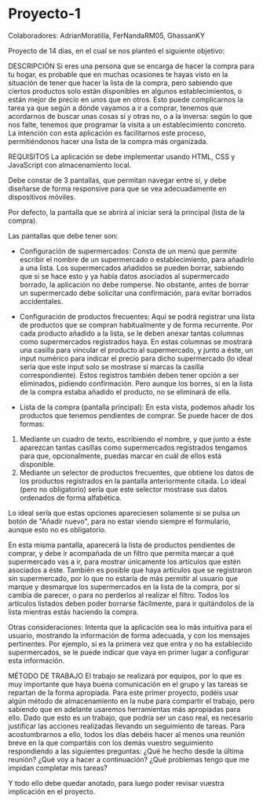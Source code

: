 # Proyecto-1

Colaboradores: AdrianMoratilla, FerNandaRM05, GhassanKY

Proyecto de 14 dias, en el cual se nos planteó el siguiente objetivo: 

DESCRIPCIÓN
Si eres una persona que se encarga de hacer la compra para tu hogar, es probable que en muchas ocasiones te hayas visto en la situación de tener que hacer la lista de la compra, pero sabiendo que ciertos productos solo están disponibles en algunos establecimientos, o están mejor de precio en unos que en otros.
Esto puede complicarnos la tarea ya que según a dónde vayamos a ir a comprar, tenemos que acordarnos de buscar unas cosas sí y otras no, o a la inversa: según lo que nos falte, tenemos que programar la visita a un establecimiento concreto.
La intención con esta aplicación es facilitarnos este proceso, permitiéndonos hacer una lista de la compra más organizada.

REQUISITOS
La aplicación se debe implementar usando HTML, CSS y JavaScript con almacenamiento local.

Debe constar de 3 pantallas, que permitan navegar entre sí, y debe diseñarse de forma responsive para que se vea adecuadamente en dispositivos móviles.

Por defecto, la pantalla que se abrirá al iniciar será la principal (lista de la compra).

Las pantallas que debe tener son:

- Configuración de supermercados: Consta de un menú que permite escribir el nombre de un supermercado o establecimiento, para añadirlo a una lista. Los supermercados añadidos se pueden borrar, sabiendo que si se hace esto y ya había datos asociados al supermercado borrado, la aplicación no debe romperse. No obstante, antes de borrar un supermercado debe solicitar una confirmación, para evitar borrados accidentales.

- Configuración de productos frecuentes: Aquí se podrá registrar una lista de productos que se compran habitualmente y de forma recurrente. Por cada producto añadido a la lista, se le deben anexar tantas columnas como supermercados registrados haya. En estas columnas se mostrará una casilla para vincular el producto al supermercado, y junto a éste, un input numérico para indicar el precio para dicho supermercado (lo ideal sería que este input solo se mostrase si marcas la casilla correspondiente). Estos registros también deben tener opción a ser eliminados, pidiendo confirmación. Pero aunque los borres, si en la lista de la compra estaba añadido el producto, no se eliminará de ella.

- Lista de la compra (pantalla principal): En esta vista, podemos añadir los productos que tenemos pendientes de comprar. Se puede hacer de dos formas:
1. Mediante un cuadro de texto, escribiendo el nombre, y que junto a éste aparezcan tantas casillas como supermercados registrados tengamos para que, opcionalmente, puedas marcar en cuál de ellos está disponible.
2. Mediante un selector de productos frecuentes, que obtiene los datos de los productos registrados en la pantalla anteriormente citada. Lo ideal (pero no obligatorio) sería que este selector mostrase sus datos ordenados de forma alfabética.

Lo ideal sería que estas opciones apareciesen solamente si se pulsa un botón de "Añadir nuevo", para no estar viendo siempre el formulario, aunque esto no es obligatorio.

En esta misma pantalla, aparecerá la lista de productos pendientes de comprar, y debe ir acompañada de un filtro que permita marcar a qué supermercado vas a ir, para mostrar únicamente los artículos que estén asociados a éste. También es posible que haya artículos que se registraron sin supermercado, por lo que no estaría de más permitir al usuario que marque y desmarque los supermercados en la lista de la compra, por si cambia de parecer, o para no perderlos al realizar el filtro.
Todos los artículos listados deben poder borrarse fácilmente, para ir quitándolos de la lista mientras estás haciendo la compra.



Otras consideraciones: Intenta que la aplicación sea lo más intuitiva para el usuario, mostrando la información de forma adecuada, y con los mensajes pertinentes. Por ejemplo, si es la primera vez que entra y no ha establecido supermercados, se le puede indicar que vaya en primer lugar a configurar esta información.



MÉTODO DE TRABAJO
El trabajo se realizará por equipos, por lo que es muy importante que haya buena comunicación en el grupo y las tareas se repartan de la forma apropiada.
Para este primer proyecto, podéis usar algún método de almacenamiento en la nube para compartir el trabajo, pero sabiendo que en adelante usaremos herramientas más apropiadas para ello.
Dado que esto es un trabajo, que podría ser un caso real, es necesario justificar las acciones realizadas llevando un seguimiento de tareas.
Para acostumbrarnos a ello, todos los días debéis hacer al menos una reunión breve en la que compartáis con los demás vuestro seguimiento respondiendo a las siguientes preguntas:
¿Qué he hecho desde la última reunión?
¿Qué voy a hacer a continuación?
¿Qué problemas tengo que me impidan completar mis tareas?

Y todo ello debe quedar anotado, para luego poder revisar vuestra implicación en el proyecto.
